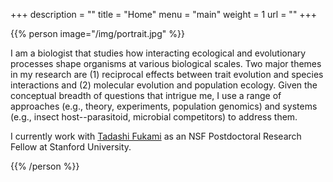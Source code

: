 +++
description = ""
title = "Home"
menu = "main"
weight = 1
url = ""
+++



{{% person image="/img/portrait.jpg" %}}

I am a biologist that studies how interacting ecological and evolutionary
processes shape organisms at various biological scales.
Two major themes in my research are
(1) reciprocal effects between trait evolution and species interactions and
(2) molecular evolution and population ecology.
Given the conceptual breadth of questions that intrigue me,
I use a range of approaches (e.g., theory, experiments, population genomics) and
systems (e.g., insect host--parasitoid, microbial competitors) to address them.


I currently work with <a href="https://web.stanford.edu/~fukamit/">Tadashi Fukami</a>
as an NSF Postdoctoral Research Fellow at Stanford University.


{{% /person %}}


